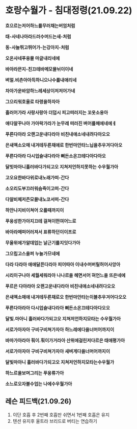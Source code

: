# 호랑수월가 - 침대정령(21.09.22)

**흐으르는저어하느를무러채는버엄처럼**

**태-사네나아라드러수머드는새-처럼**

**동-사늘뛰고뛰어가-는강아지-처럼**

**오온사네푸웅물 마글내리네에**

**바아라믄지-친끄테바메모믈뉘이이네**

**벼얼.비츤아아득하니으나수를내애리네**

**차아가운바암하느레세상이저저어가네**

**그으리워호올로 타령을하자아**

**흘러어가라 사랑사랑아 더덥시 피고떠러지는 꼬옷소옹아**

**애다알꾸나아 가아락가라가 눈무레 떠러진 벼어를헤에네에ㅔ**

**푸른다아라 오랜고운내다라아 비친내애소네내려다아오오**

**은새액소오매 내겨테두른채애로 한번마안타느닙을추우겨다아오**

**푸른다아라 다시업슬내다라아 뻐든소온끄테다아다아오**

**달빗마아니흘러바다가되고오 지쳐저언하지못하는 수우월가아**



**고오요한바다위로내노래가떠-간다**

**소오리도부끄러워숨죽이고떠-간다**

**다알비체저즌모믈내노코서떠-간다**

**하안나지비이쳐어 오를때까지이**

**푸웅성한가아지끄테 걸쳐이떤여어느로**

**바아라메떠어러져서 표류하던이이프로**

**무울위에가알데업는 날근기를지잇다가아**

**그으립고스을퍼 누늘가므네에**

**다라 다라아 애애달픈다라아 피어따아 이내수머버릴허어사앙아**

**시리이구나아 세월세워라아 나나르을 헤면서어 혀언느을 뜨은네에**

**푸르은 다아라아 오랜고운내다라아 비친내애소네내려다오오**

**은새액소매애 내겨테두른채로오 한번마안타는이블추우겨어다오오**

**푸른다아라아 다시업슬내다라아 뻐든소온끄테다아다오오**

**달빛.마아니 흘러바다가되고오 지쳐저언하지모타는 수우월가아**



**서로가아자아 구비구비쳐가자아 하느레에다을너머어까지이**

**바마가아라아 훠이.훠이가거라아 산위에걸린저다르은 태애평가아**

**서로가아자아 구비구비쳐가자아 새벼게다을너머어까지이**

**달빛마아니 흘러바다가되고오 지쳐저언하지모타는수우월가**

**하느르을보며그리는 푸웅류가아**

**소느로오자블수업는 나에수우월가아**



## 레슨 피드백(21.09.26)

1. 이단 호흡 후 2번째 호흡만 쉬면서 1번째 호흡은 유지
2. 텐션 유지후 울트라 브리드로 버티는 연습하기
